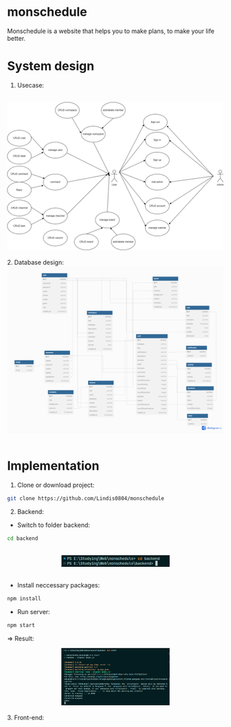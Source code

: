 # monschedule

Monschedule is a website that helps you to make plans, to make your life better.

# System design

1. Usecase:
<br/>
<div align="center">
<img src="./images/monschedule_use_case.drawio.png">
</div>
<br/>
2. Database design:
<br/>
<div align="center">
<img src="./images/database_design.png">
</div>
<br/>

# Implementation

1. Clone or download project:

```bash
git clone https://github.com/Lindis0804/monschedule
```

2. Backend:

- Switch to folder backend:

```bash
cd backend
```

<br/>
<div align="center">
<img src="./images/cd_backend.png" style="width:50%">
</div>
<br/>

- Install neccessary packages:

```bash
npm install
```

- Run server:

```bash
npm start
```

=> Result:
<br/>

<div align="center">
<img src="./images/run_server.png" style="width:50%">
</div>
<br/>
3. Front-end:
